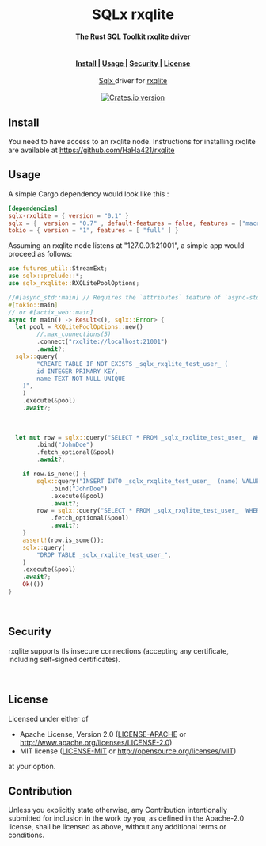 <h1 align="center">SQLx rxqlite</h1>
<div align="center">
 <strong>
   The Rust SQL Toolkit rxqlite driver
 </strong>
</div>
<br />

<div align="center">
  <h4>
    <a href="#install">
      Install
    </a>
    <span> | </span>
    <a href="#usage">
      Usage
    </a>
    <span> | </span>
    <a href="#security">
      Security
    </a>
    <span> | </span>
    <a href="#license">
      License
    </a>
  </h4>
</div>

<div align="center">
  <normal><a href="https://github.com/launchbadge/sqlx">Sqlx </a> driver for <a href="https://github.com/HaHa421/rxqlite">rxqlite</a></normal>
</div>

<br />

<div align="center">
  
  <!-- Version -->
  <a href="https://crates.io/crates/sqlx-rxqlite">
    <img src="https://img.shields.io/crates/v/sqlx-rxqlite.svg?style=flat-square"
    alt="Crates.io version" /></a>
  
</div>

## Install

You need to have access to an rxqlite node.
Instructions for installing rxqlite are available at https://github.com/HaHa421/rxqlite


## Usage

A simple Cargo dependency would look like this :

```toml
[dependencies]
sqlx-rxqlite = { version = "0.1" }
sqlx = {  version = "0.7" , default-features = false, features = ["macros", "runtime-tokio", "tls-none"] }
tokio = { version = "1", features = [ "full" ] }
```

Assuming an rxqlite node listens at "127.0.0.1:21001", a simple app would proceed as follows:

```rust
use futures_util::StreamExt;
use sqlx::prelude::*;
use sqlx_rxqlite::RXQLitePoolOptions;

//#[async_std::main] // Requires the `attributes` feature of `async-std`
#[tokio::main]
// or #[actix_web::main]
async fn main() -> Result<(), sqlx::Error> {
  let pool = RXQLitePoolOptions::new()
        //.max_connections(5)
        .connect("rxqlite://localhost:21001")
        .await?;
  sqlx::query(
        "CREATE TABLE IF NOT EXISTS _sqlx_rxqlite_test_user_ (
        id INTEGER PRIMARY KEY,
        name TEXT NOT NULL UNIQUE
    )",
    )
    .execute(&pool)
    .await?;
    
  
    
  let mut row = sqlx::query("SELECT * FROM _sqlx_rxqlite_test_user_  WHERE name = ?")
        .bind("JohnDoe")
        .fetch_optional(&pool)
        .await?;

    if row.is_none() {
        sqlx::query("INSERT INTO _sqlx_rxqlite_test_user_  (name) VALUES (?);")
            .bind("JohnDoe")
            .execute(&pool)
            .await?;
        row = sqlx::query("SELECT * FROM _sqlx_rxqlite_test_user_  WHERE name = 'JohnDoe'")
            .fetch_optional(&pool)
            .await?;
    }
    assert!(row.is_some());
    sqlx::query(
        "DROP TABLE _sqlx_rxqlite_test_user_",
    )
    .execute(&pool)
    .await?;
    Ok(())
}
```

<br />



## Security
rxqlite supports tls insecure connections (accepting any certificate, including self-signed certificates).

<br />

## License

Licensed under either of

-   Apache License, Version 2.0
    ([LICENSE-APACHE](LICENSE-APACHE) or http://www.apache.org/licenses/LICENSE-2.0)
-   MIT license
    ([LICENSE-MIT](LICENSE-MIT) or http://opensource.org/licenses/MIT)

at your option.
## Contribution

Unless you explicitly state otherwise, any Contribution intentionally submitted
for inclusion in the work by you, as defined in the Apache-2.0 license, shall be licensed as above, without any additional terms or conditions.